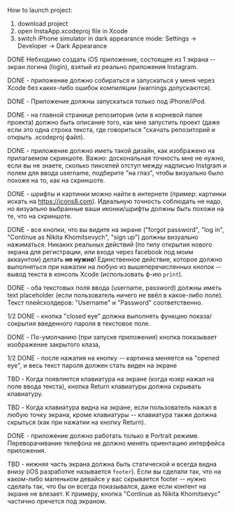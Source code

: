 How to launch project:
1) download project
2) open InstaApp.xcodeproj file in Xcode
3) switch iPhone simulator in dark appearance mode: Settings -> Developer -> Dark Appearance


DONE Небходимо создать iOS приложение, состоящее из 1 экрана -- экран логина (login), взятый из реально приложения Instagram.


DONE - приложение должно собираться и запускаться у меня через Xcode без каких-либо ошибок компиляции (warnings допускаются).

DONE - Приложение должны запускаться только под iPhone/iPod.

DONE - на главной странице репозитория (или в корневой папке проекта) должно быть описание того, как мне запустить проект (даже если это одна строка текста, где говориться "скачать репозиторий и открыть .xcodeproj файл).

DONE - приложение должно иметь такой дизайн, как изображено на прилагаемом скриншоте. Важно: доскональная точность мне не нужно, если вы не знаете, сколько пикселей отступ между надписью Instgram и полем для ввода username, подберите "на глаз", чтобы визуально было похоже на то, как на скриншоте.

DONE - шрифты и картинки можно найти в интернете (пример: картинки искать на https://icons8.com). Идеальную точность соблюдать не надо, но визуально выбранные ваши иконки/шрифты должны быть похожи на те, что на скриншоте.

DONE - все кнопки, что вы видите на экране ("forgot password", "log in", "Continue as Nikita Khomitsevych", "sign up") должны визуально нажиматься. Никаких реальных действий (по типу открытия нового экрана для регистрации, или входа через facebook под моим аккаунтом) делать **не нужно**! Единственное действие, которое должно выполняться при нажатии на любую из вышеперечисленных кнопок -- вывод текста в консоль Xcode (использовать ф-ию `print`).

DONE - оба текстовых поля ввода (username, password) должны иметь text placeholder (если пользователь ничего не ввёл в какое-либо поле). Текст плейсхолдеров: "Username" и "Password" соответственно.

1/2 DONE - кнопка "closed eye" должна выполнять функцию показа/сокрытия введенного пароля в текстовое поле. 

DONE - По-умолчанию (при запуске приложения) кнопка показывает изображение закрытого клаза,

1/2 DONE - после нажатия на кнопку -- картинка меняется на "opened eye", и весь текст пароля должен стать виден на экране

TBD - Когда появляется клавиатура на экране (когда юзер нажал на поле ввода текста), кнопка Return клавиатуры должна скрывать клавиатуру.

TBD - Когда клавиатура видна на экране, если пользователь нажал в любую точку экрана, кроме клавиатуры -- клавиатура также должна скрыться (как при нажатии на кнопку Return).

DONE - приложение должно работать только в Portrait режиме. Переворачивание телефона не должно менять ориентацию интерфейса приложения.

TBD - нижняя часть экрана должна быть статической и всегда видна внизу (iOS разработке называется `footer`). Если вы сделали так, что на каком-либо маленьком девайсе у вас скрывается footer -- нужно сделать так, что бы он всегда показывался, даже если контент на экране не влезает. К примеру, кнопка "Continue as Nikita Khomitsevyc" частично прячется под экраном.

